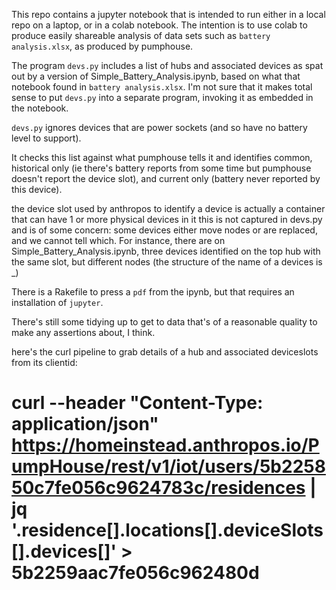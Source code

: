 This repo contains a jupyter notebook that is intended to run either in a local repo on a laptop, or in a colab notebook. The intention
is to use colab to produce easily shareable analysis of data sets such as `battery analysis.xlsx`, as produced by pumphouse.

The program `devs.py` includes a list of hubs and associated devices as spat out by a version of Simple_Battery_Analysis.ipynb, based
on what that notebook found in `battery analysis.xlsx`. I'm not sure that it makes total sense to put `devs.py` into a separate
program, invoking it as embedded in the notebook.

`devs.py` ignores devices that are power sockets (and so have no battery level to support). 


It checks this list against what pumphouse tells it and identifies common, historical only (ie there's battery reports from some time
but pumphouse doesn't report the device slot), and current only (battery never reported by this device).

the device slot used by anthropos to identify a device is actually a container that can have 1 or more physical devices in it
this is not captured in devs.py and is of some concern: some devices either move nodes or are replaced, and we cannot tell which.
For instance, there are on Simple_Battery_Analysis.ipynb, three devices identified on the top hub with the same slot, but different
nodes (the structure of the name of a devices is <device slot uuid>_<ZWave node>)


There is a Rakefile to press a `pdf` from the ipynb, but that requires an installation of `jupyter`.

There's still some tidying up to get to data that's of a reasonable quality to make any assertions about, I think.

here's the curl pipeline to grab details of a hub and associated deviceslots from its clientid:

# curl --header "Content-Type: application/json" https://homeinstead.anthropos.io/PumpHouse/rest/v1/iot/users/5b225850c7fe056c9624783c/residences | jq '.residence[].locations[].deviceSlots[].devices[]' > 5b2259aac7fe056c962480d
